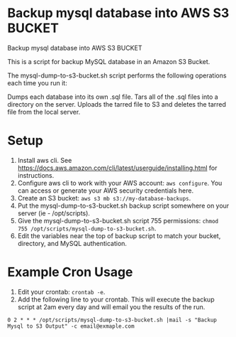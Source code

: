 # Backup mysql database into AWS S3 BUCKET
Backup mysql database into AWS S3 BUCKET

This is a script for backup MySQL database in an Amazon S3 Bucket. 

The mysql-dump-to-s3-bucket.sh script performs the following operations each time you run it:

Dumps each database into its own .sql file.
Tars all of the .sql files into a directory on the server.
Uploads the tarred file to S3 and deletes the tarred file from the local server.

# Setup

1. Install aws cli. See https://docs.aws.amazon.com/cli/latest/userguide/installing.html for instructions.
1. Configure aws cli to work with your AWS account: `aws configure`. 
You can access or generate your AWS security credentials here.
1. Create an S3 bucket: `aws s3 mb s3://my-database-backups`.
1. Put the mysql-dump-to-s3-bucket.sh backup script somewhere on your server (ie - /opt/scripts).
1. Give the mysql-dump-to-s3-bucket.sh script 755 permissions: `chmod 755 /opt/scripts/mysql-dump-to-s3-bucket.sh`.
1. Edit the variables near the top of backup script to match your bucket, directory, and MySQL authentication.

# Example Cron Usage

1. Edit your crontab: `crontab -e`.
1. Add the following line to your crontab. This will execute the backup script at 2am every day and will email you the results of the run.

 `0 2 * * * /opt/scripts/mysql-dump-to-s3-bucket.sh |mail -s "Backup Mysql to S3 Output" -c email@exmaple.com`

